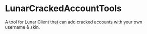 # LunarCrackedAccountTools
A tool for Lunar Client that can add cracked accounts with your own username &amp; skin.
